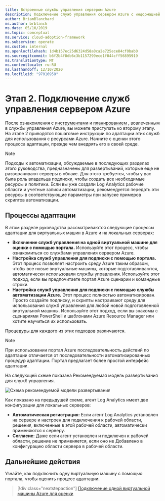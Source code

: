 ```yaml
---
title: Встроенные службы управления сервером Azure
description: Подключение служб управления сервером Azure с информацией для виртуальных машин в Azure и локальных серверах.
author: BrianBlanchard
ms.author: brblanch
ms.date: 05/10/2019
ms.topic: conceptual
ms.service: cloud-adoption-framework
ms.subservice: operate
ms.custom: internal
ms.openlocfilehash: 1d4b157ec25d6324d58a0ca2e725ece84cf0bab0
ms.sourcegitcommit: b6f2b4f8db6c3b1157299ece1f044cff56895919
ms.translationtype: MT
ms.contentlocale: ru-RU
ms.lasthandoff: 12/10/2020
ms.locfileid: "97016958"
---
```

# <a name="phase-2-onboarding-azure-server-management-services"></a>Этап 2. Подключение служб управления сервером Azure

После ознакомления с [инструментами](./tools-services.md) и [планированием](./prerequisites.md) , вовлеченным в службы управления Azure, вы можете приступать ко второму этапу. На этапе 2 приводятся пошаговые инструкции по адаптации этих служб для использования с ресурсами Azure. Начните с оценки этого процесса адаптации, прежде чем внедрять его в своей среде.

> [!NOTE]
> Подходы к автоматизации, обсуждаемые в последующих разделах этого руководства, предназначены для развертываний, которые еще не разворачивают серверы в облаке. Для этого требуется, чтобы у вас была роль владельца подписки, чтобы создать все необходимые ресурсы и политики. Если вы уже создали Log Analytics рабочие области и учетные записи автоматизации, рекомендуется передать эти ресурсы в соответствующие параметры при запуске примеров скриптов автоматизации.

## <a name="onboarding-processes"></a>Процессы адаптации

В этом разделе руководства рассматриваются следующие процессы адаптации для виртуальных машин в Azure и на локальных серверах:

- **Включение служб управления на одной виртуальной машине для оценки с помощью портала.** Используйте этот процесс, чтобы ознакомиться со службами управления сервером Azure.
- **Настройка служб управления для подписки с помощью портала.** Этот процесс позволяет настроить среду Azure таким образом, чтобы все новые виртуальные машины, которые подготавливаются, автоматически использовали службы управления. Используйте этот подход, если вы предпочитаете портал Azure сценарии и командные строки.
- **Настройка служб управления для подписки с помощью службы автоматизации Azure.** Этот процесс полностью автоматизирован. Просто создайте подписку, и скрипты настраивают среду для использования служб управления для любой новой подготовленной виртуальной машины. Используйте этот подход, если вы знакомы с сценариями PowerShell и шаблонами Azure Resource Manager или хотите научиться их использовать.

Процедуры для каждого из этих подходов различаются.

> [!NOTE]
> При использовании портал Azure последовательность действий по адаптации отличается от последовательности автоматизированных процедур адаптации. Портал предлагает более простой интерфейс адаптации.

На следующей схеме показана Рекомендуемая модель развертывания для служб управления.

![Схема рекомендуемой модели развертывания](./media/recommended-deployment.png)

Как показано на предыдущей схеме, агент Log Analytics имеет две конфигурации для локальных серверов:

- **Автоматическая регистрация:** Если агент Log Analytics установлен на сервере и настроен для подключения к рабочей области, решения, включенные в этой рабочей области, автоматически применяются к серверу.
- **Согласие:** Даже если агент установлен и подключен к рабочей области, решение не применяется, если оно не Добавлено в конфигурацию области сервера в рабочей области.

## <a name="next-steps"></a>Дальнейшие действия

Узнайте, как подключить одну виртуальную машину с помощью портала, чтобы оценить процесс адаптации.

> [!div class="nextstepaction"]
> [Подключение одной виртуальной машины Azure для оценки](./onboard-single-vm.md)
